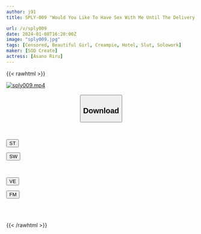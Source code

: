 ```yaml
---
author: j91
title: SPLY-009 "Would You Like To Have Sex With Me Until The Delivery Health Worker Comes?" A Girl Who Doesn’t Have Much Experience In Sex Is Having Sex With Her At A Love Hotel! Unexpectedly Lucky And Horny Old Men With Erections Penetrate Even In The Middle Of The Shower! Riru Asano

url: /v/sply009
date: 2024-01-08T16:20:00Z
image: "sply009.jpg"
tags: [Censored, Beautiful Girl, Creampie, Hotel, Slut, Solowork]
maker: [SOD Create]
actress: [Asano Riru]
---
```



{{< rawhtml >}}

<div class="video" data-videoid="AK9OZ1y72ACvOA">
    <a href="javascript:;">
        <img src="/v/sply009/sply009.jpg" width="WIDTH" height="HEIGHT" alt="sply009.mp4" loading="lazy">
    </a>
</div>

<script type="text/javascript" src="https://j91.asia/asset/on-demand-st.js"></script>

<br>
  <link rel="stylesheet" href="https://j91.asia/asset/bs5.css">
  
  <center>
  <button class="btn btn-primary" type="button" data-bs-toggle="collapse" data-bs-target=".multi-collapse" aria-expanded="false" aria-controls="multiCollapseExample1 multiCollapseExample2"><h2>Download</h2></button></center>
</p>
<div class="row">
  <div class="col">
    <div class="collapse multi-collapse" id="multiCollapseExample1">
      <div class="card card-body">
	      	      <br>
<div class="buttons">  
<p><a href="https://streamtape.to/v/AK9OZ1y72ACvOA" target="_blank"><button class="btn-hover color-3"><i class="fa fa-download"></i> ST</button></a></p>
<p><a href="https://flaswish.com/hgbf535zju4v" target="_blank"><button class="btn-hover color-2"><i class="fa fa-download"></i> SW</button></a></p></div>
    </div>
  </div>
</div>
  <div class="col">
    <div class="collapse multi-collapse" id="multiCollapseExample2">
      <div class="card card-body">
	      <br>
<div class="buttons">
<p><a href="https://veev.to/d/e7lx1dMaJCZQMbxdVxjNy8Zgi2mDst22EPATjr" target="_blank"><button class="btn-hover color-9"><i class="fa fa-download"></i> VE</button></a></p>
<p><a href="https://filemoon.sx/d/6bin6ntjl1gj" target="_blank"><button class="btn-hover color-8"><i class="fa fa-download"></i> FM</button></a></p></div>
<br><br>
      </div>
    </div>
  </div>
</div>

{{< /rawhtml >}}